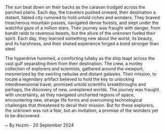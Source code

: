 
The sun beat down on their backs as the caravan trudged across the parched plains.  Each day, the travelers pushed onward, their destination a distant, fabled city rumored to hold untold riches and wonders.  They braved treacherous mountain passes, navigated dense forests, and slept under the watchful gaze of a million stars. Their journey was fraught with danger, from bandit raids to ravenous beasts, but the allure of the unknown fueled their spirit. Each day, they learned something new about the world, its beauty, and its harshness, and their shared experience forged a bond stronger than steel.

The hyperdrive hummed, a comforting lullaby as the ship leapt across the vast gulf separating them from their destination.  The crew, a motley collection of explorers and scientists, gathered around the viewport, mesmerized by the swirling nebulae and distant galaxies.  Their mission, to locate a legendary artifact believed to hold the key to unlocking interdimensional travel, promised untold scientific breakthroughs and perhaps, the discovery of new, unexplored worlds.  The journey was fraught with uncertainty, as they navigated uncharted regions of space, encountering new, strange life forms and overcoming technological challenges that threatened to derail their mission.  But for these explorers, the unknown was not a fear, but an invitation, a promise of the wonders yet to be discovered. 

~ By Hozmi - 20 September 2024
